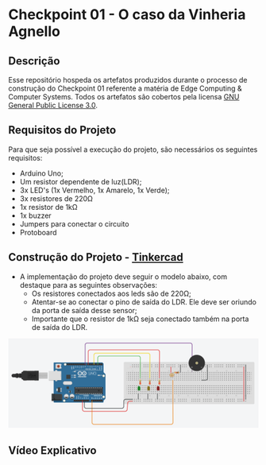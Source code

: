 # Checkpoint 01 - O caso da Vinheria Agnello

## Descrição
Esse repositório hospeda os artefatos produzidos durante o processo de construção do Checkpoint 01 referente a matéria de Edge Computing & Computer Systems. Todos os artefatos são cobertos pela licensa [GNU General Public License 3.0](./LICENSE).

## Requisitos do Projeto
Para que seja possível a execução do projeto, são necessários os seguintes requisitos:
- Arduino Uno;
- Um resistor dependente de luz(LDR);
- 3x LED's (1x Vermelho, 1x Amarelo, 1x Verde);
- 3x resistores de 220Ω
- 1x resistor de 1kΩ
- 1x buzzer
- Jumpers para conectar o circuito
- Protoboard

## Construção do Projeto - [Tinkercad](https://www.tinkercad.com/things/bgfKdTfNJtm)

- A implementação do projeto deve seguir o modelo abaixo, com destaque para as seguintes observações:
    - Os resistores conectados aos leds são de 220Ω;
    - Atentar-se ao conectar o pino de saída do LDR. Ele deve ser oriundo da porta de saída desse sensor;
    - Importante que o resistor de 1kΩ seja conectado também na porta de saída do LDR.

![Implementação](./ProjectConstruction.png)


## Vídeo Explicativo
<!-- TODO: Construir o vídeo explicativo sobre o projeto:
        - Ser breve sobre o funcionamento;
        - Demonstrar as 3 faixas de temperatura;
            - Ressaltar sobre o intervalo de atualização do projeto.
        - Demonstrar o tempo de acionamento do buzzer -->